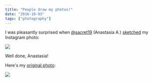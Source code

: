 ```yaml
---
title: "People draw my photos!"
date: "2016-10-03"
tags: ["photography"]
---
```


I was pleasantly surprised when [@sacret19](https://www.instagram.com/sacret19/) (Anastasia A.) [sketched](https://www.instagram.com/p/BLFrFfhhdbp/) my Instagram photo:

<img src="barracks-drawing.jpeg" class="img-fluid" />

Well done, Anastasia!

Here's my [original photo](https://www.instagram.com/p/BK-IUhXgI0Y/):

<img src="barracks.jpeg" class="img-fluid" />
